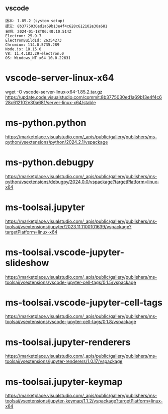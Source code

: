 
## vscode
```text
版本: 1.85.2 (system setup)
提交: 8b3775030ed1a69b13e4f4c628c612102e30a681
日期: 2024-01-18T06:40:10.514Z
Electron: 25.9.7
ElectronBuildId: 26354273
Chromium: 114.0.5735.289
Node.js: 18.15.0
V8: 11.4.183.29-electron.0
OS: Windows_NT x64 10.0.22631
```

# vscode-server-linux-x64
wget -O vscode-server-linux-x64-1.85.2.tar.gz https://update.code.visualstudio.com/commit:8b3775030ed1a69b13e4f4c628c612102e30a681/server-linux-x64/stable 

# ms-python.python
https://marketplace.visualstudio.com/_apis/public/gallery/publishers/ms-python/vsextensions/python/2024.2.1/vspackage

# ms-python.debugpy
https://marketplace.visualstudio.com/_apis/public/gallery/publishers/ms-python/vsextensions/debugpy/2024.0.0/vspackage?targetPlatform=linux-x64

# ms-toolsai.jupyter
https://marketplace.visualstudio.com/_apis/public/gallery/publishers/ms-toolsai/vsextensions/jupyter/2023.11.1100101639/vspackage?targetPlatform=linux-x64

# ms-toolsai.vscode-jupyter-slideshow
https://marketplace.visualstudio.com/_apis/public/gallery/publishers/ms-toolsai/vsextensions/vscode-jupyter-cell-tags/0.1.5/vspackage

# ms-toolsai.vscode-jupyter-cell-tags
https://marketplace.visualstudio.com/_apis/public/gallery/publishers/ms-toolsai/vsextensions/vscode-jupyter-cell-tags/0.1.8/vspackage

# ms-toolsai.jupyter-renderers
https://marketplace.visualstudio.com/_apis/public/gallery/publishers/ms-toolsai/vsextensions/jupyter-renderers/1.0.17/vspackage

# ms-toolsai.jupyter-keymap
https://marketplace.visualstudio.com/_apis/public/gallery/publishers/ms-toolsai/vsextensions/jupyter-keymap/1.1.2/vspackage?targetPlatform=linux-x64

